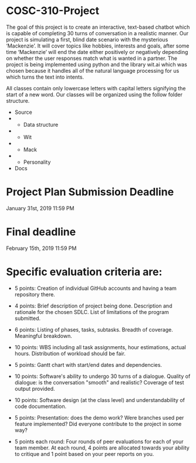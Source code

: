 # COSC-310-Project
The goal of this project is to create an interactive, text-based chatbot which is capable of completing 30 turns of conversation in a realistic manner. Our project is simulating a first, blind date scenario with the mysterious ‘Mackenzie’. It will cover topics like hobbies, interests and goals, after some time ‘Mackenzie’ will end the date either positively or negatively depending on whether the user responses match what is wanted in a partner. The project is being implemented using python and the library wit.ai which was chosen because it handles all of the natural language processing for us which turns the text into intents.

All classes contain only lowercase letters with capital letters signifying the start of a new word. Our classes will be organized using the follow folder structure.

  + Source
  + + Data structure
  + + Wit
  + + Mack
  + + Personality  
  + Docs

# Project Plan Submission Deadline
January 31st, 2019 11:59 PM 
# Final deadline
February 15th, 2019 11:59 PM 


# Specific evaluation criteria are:

+ 5 points: Creation of individual GitHub accounts and having a team repository there.
+ 4 points: Brief description of project being done. Description and rationale for the chosen SDLC. List of limitations of the program submitted.
+ 6 points: Listing of phases, tasks, subtasks. Breadth of coverage. Meaningful breakdown.
+ 10 points: WBS including all task assignments, hour estimations, actual hours. Distribution of workload should be fair.
+ 5 points: Gantt chart with start/end dates and dependencies.

+ 10 points: Software's ability to undergo 30 turns of a dialogue. Quality of dialogue: is the conversation "smooth" and realistic? Coverage of test output provided.
+ 10 points: Software design (at the class level) and understandability of code documentation.
+ 5 points: Presentation: does the demo work? Were branches used per feature implemented? Did everyone contribute to the project in some way?
+ 5 points each round: Four rounds of peer evaluations for each of your team member. At each round, 4 points are allocated towards your ability to critique and 1 point based on your peer reports on you.
